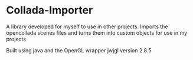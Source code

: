 Collada-Importer
================

A library developed for myself to use in other projects. Imports the opencollada scenes files and turns them into custom objects for use in my projects

Built using java and the OpenGL wrapper jwjgl version 2.8.5
